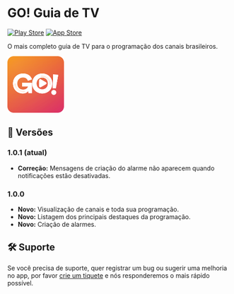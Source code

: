 # GO! Guia de TV

[![Play Store](https://img.shields.io/badge/download-Play_Store-green)](http://play.google.com/store/apps/details?id=io.vinicius.gotv)
[![App Store](https://img.shields.io/badge/download-App_Store-blue)](https://apps.apple.com/us/app/id1525999941)

O mais completo guia de TV para o programação dos canais brasileiros.

![GO! Guia de TV](images/gotv.png)

## 📱 Versões

### 1.0.1 (atual)

- **Correção:** Mensagens de criação do alarme não aparecem quando notificações estão desativadas.

### 1.0.0

- **Novo:** Visualização de canais e toda sua programação.
- **Novo:** Listagem dos principais destaques da programação.
- **Novo:** Criação de alarmes.

## 🛠 Suporte

Se você precisa de suporte, quer registrar um bug ou sugerir uma melhoria no app, por favor [crie um tiquete](https://github.com/vegidio-gotv/suporte/issues/new/choose) e nós responderemos o mais rápido possível.
